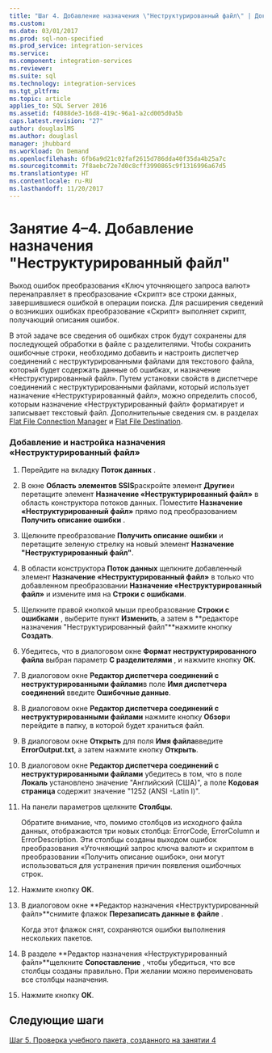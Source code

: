 ```yaml
---
title: "Шаг 4. Добавление назначения \"Неструктурированный файл\" | Документы Майкрософт"
ms.custom: 
ms.date: 03/01/2017
ms.prod: sql-non-specified
ms.prod_service: integration-services
ms.service: 
ms.component: integration-services
ms.reviewer: 
ms.suite: sql
ms.technology: integration-services
ms.tgt_pltfrm: 
ms.topic: article
applies_to: SQL Server 2016
ms.assetid: f4088de3-16d8-419c-96a1-a2cd005d0a5b
caps.latest.revision: "27"
author: douglaslMS
ms.author: douglasl
manager: jhubbard
ms.workload: On Demand
ms.openlocfilehash: 6fb6a9d21c02faf2615d786dda40f35da4b25a7c
ms.sourcegitcommit: 7f8aebc72e7d0c8cff3990865c9f1316996a67d5
ms.translationtype: HT
ms.contentlocale: ru-RU
ms.lasthandoff: 11/20/2017
---
```

# <a name="lesson-4-4---adding-a-flat-file-destination"></a>Занятие 4–4. Добавление назначения "Неструктурированный файл"
Выход ошибок преобразования «Ключ уточняющего запроса валют» перенаправляет в преобразование «Скрипт» все строки данных, завершившиеся ошибкой в операции поиска. Для расширения сведений о возникших ошибках преобразование «Скрипт» выполняет скрипт, получающий описания ошибок.  
  
В этой задаче все сведения об ошибках строк будут сохранены для последующей обработки в файле с разделителями. Чтобы сохранить ошибочные строки, необходимо добавить и настроить диспетчер соединений с неструктурированными файлами для текстового файла, который будет содержать данные об ошибках, и назначение «Неструктурированный файл». Путем установки свойств в диспетчере соединений с неструктурированными файлами, который использует назначение «Неструктурированный файл», можно определить способ, которым назначение «Неструктурированный файл» форматирует и записывает текстовый файл. Дополнительные сведения см. в разделах [Flat File Connection Manager](../integration-services/connection-manager/flat-file-connection-manager.md) и [Flat File Destination](../integration-services/data-flow/flat-file-destination.md).  
  
### <a name="to-add-and-configure-a-flat-file-destination"></a>Добавление и настройка назначения «Неструктурированный файл»  
  
1.  Перейдите на вкладку **Поток данных** .  
  
2.  В окне **Область элементов SSIS**раскройте элемент **Другие**и перетащите элемент **Назначение «Неструктурированный файл»** в область конструктора потоков данных. Поместите **Назначение «Неструктурированный файл»** прямо под преобразованием **Получить описание ошибки** .  
  
3.  Щелкните преобразование **Получить описание ошибки** и перетащите зеленую стрелку на новый элемент **Назначение "Неструктурированный файл"**.  
  
4.  В области конструктора **Поток данных** щелкните добавленный элемент **Назначение «Неструктурированный файл»** в только что добавленном преобразовании **Назначение «Неструктурированный файл»** и измените имя на **Строки с ошибками**.  
  
5.  Щелкните правой кнопкой мыши преобразование **Строки с ошибками** , выберите пункт **Изменить**, а затем в **редакторе назначения "Неструктурированный файл"**нажмите кнопку **Создать**.  
  
6.  Убедитесь, что в диалоговом окне **Формат неструктурированного файла** выбран параметр **С разделителями** , и нажмите кнопку **ОК**.  
  
7.  В диалоговом окне **Редактор диспетчера соединений с неструктурированными файлами**в поле **Имя диспетчера соединений** введите **Ошибочные данные**.  
  
8.  В диалоговом окне **Редактор диспетчера соединений с неструктурированными файлами** нажмите кнопку **Обзор**и перейдите в папку, в которой будет храниться файл.  
  
9. В диалоговом окне **Открыть** для поля **Имя файла**введите **ErrorOutput.txt**, а затем нажмите кнопку **Открыть**.  
  
10. В диалоговом окне **Редактор диспетчера соединений с неструктурированными файлами** убедитесь в том, что в поле **Локаль** установлено значение "Английский (США)", а поле **Кодовая страница** содержит значение "1252 (ANSI -Latin I)".  
  
11. На панели параметров щелкните **Столбцы**.  
  
    Обратите внимание, что, помимо столбцов из исходного файла данных, отображаются три новых столбца: ErrorCode, ErrorColumn и ErrorDescription. Эти столбцы созданы выходом ошибок преобразования «Уточняющий запрос ключа валют» и скриптом в преобразовании «Получить описание ошибок», они могут использоваться для устранения причин появления ошибочных строк.  
  
12. Нажмите кнопку **ОК**.  
  
13. В диалоговом окне **Редактор назначения «Неструктурированный файл»**снимите флажок **Перезаписать данные в файле** .  
  
    Когда этот флажок снят, сохраняются ошибки выполнения нескольких пакетов.  
  
14. В разделе **Редактор назначения «Неструктурированный файл»**щелкните **Сопоставление** , чтобы убедиться, что все столбцы созданы правильно. При желании можно переименовать все столбцы назначения.  
  
15. Нажмите кнопку **ОК**.  
  
## <a name="next-steps"></a>Следующие шаги  
[Шаг 5. Проверка учебного пакета, созданного на занятии 4](../integration-services/lesson-4-5-testing-the-lesson-4-tutorial-package.md)  
  
  
  
